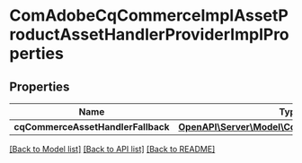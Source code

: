 # ComAdobeCqCommerceImplAssetProductAssetHandlerProviderImplProperties

## Properties
Name | Type | Description | Notes
------------ | ------------- | ------------- | -------------
**cqCommerceAssetHandlerFallback** | [**OpenAPI\Server\Model\ConfigNodePropertyString**](ConfigNodePropertyString.md) |  | [optional] 

[[Back to Model list]](../README.md#documentation-for-models) [[Back to API list]](../README.md#documentation-for-api-endpoints) [[Back to README]](../README.md)


